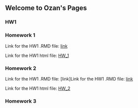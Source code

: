 ## Welcome to Ozan's Pages


### HW1
### Homework 1
Link for the HW1 .RMD file:
[link](https://github.com/BU-IE-360/spring22-ozaneroglu/blob/gh-pages/360_hw_1_datas/360_hw_1.Rmd)

Link for the HW1 html file: 
[HW_1](/360_hw_1_datas/360_hw_1.html)
### Homework 2
Link for the HW1 .RMD file:
[link]Link for the HW1 .RMD file:
[link](https://github.com/BU-IE-360/spring22-ozaneroglu/blob/gh-pages/HW%202.Rmd)

Link for the HW1 html file: 
[HW_2](https://bu-ie-360.github.io/spring22-ozaneroglu/HW-2.html )



### Homework 3




